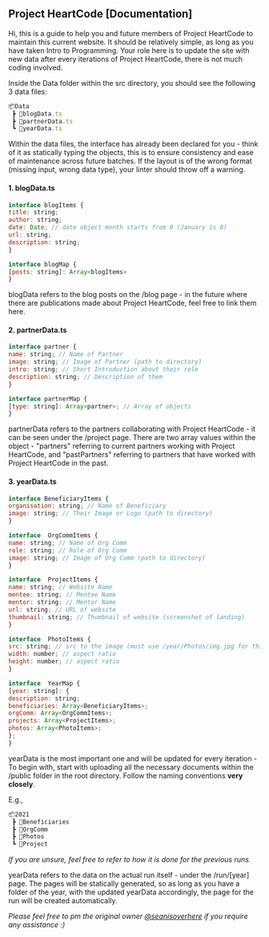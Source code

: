 
## Project HeartCode [Documentation]
  
Hi, this is a guide to help you and future members of Project HeartCode to maintain this current website. It should be relatively simple, as long as you have taken Intro to Programming. Your role here is to update the site with new data after every iterations of Project HeartCode, there is not much coding involved.
  
 Inside the Data folder within the src directory, you should see the following 3 data files: 
```javascript
📦Data  
 ┣ 📜blogData.ts  
 ┣ 📜partnerData.ts  
 ┗ 📜yearData.ts
```

Within the data files, the interface has already been declared for you - think of it as statically typing the objects, this is to ensure consistency and ease of maintenance across future batches. If the layout is of the wrong format (missing input, wrong data type), your linter should throw off a warning.

#### 1. blogData.ts 
```javascript
interface blogItems {
title: string;
author: string;
date: Date; // date object month starts from 0 (January is 0)
url: string;
description: string;
}

interface blogMap {
[posts: string]: Array<blogItems>
}
```
blogData refers to the blog posts on the /blog page - in the future where there are publications made about Project HeartCode, feel free to link them here.

#### 2. partnerData.ts 
```javascript
interface partner {
name: string; // Name of Partner
image: string; // Image of Partner (path to directory)
intro: string; // Short Introduction about their role
description: string; // Description of them
}

interface partnerMap {
[type: string]: Array<partner>; // Array of objects
}
```
partnerData refers to the partners collaborating with Project HeartCode - it can be seen under the /project page. There are two array values within the object - "partners" referring to current partners working with Project HeartCode, and "pastPartners" referring to partners that have worked with Project HeartCode in the past.

#### 3. yearData.ts 
```javascript
interface BeneficiaryItems {
organisation: string; // Name of Beneficiary
image: string; // Their Image or Logo (path to directory)
}

interface  OrgCommItems {
name: string; // Name of Org Comm
role: string; // Role of Org Comm
image: string; // Image of Org Comm (path to directory)
}

interface  ProjectItems {
name: string; // Website Name
mentee: string; // Mentee Name
mentor: string; // Mentor Name
url: string; // URL of website
thumbnail: string; // Thumbnail of website (screenshot of landing)
}

interface  PhotoItems {
src: string; // src to the image (must use /year/Photos/img.jpg for this)
width: number; // aspect ratio
height: number; // aspect ratio
}

interface  YearMap {
[year: string]: {
description: string;
beneficiaries: Array<BeneficiaryItems>;
orgComm: Array<OrgCommItems>;
projects: Array<ProjectItems>;
photos: Array<PhotoItems>;
};
}
```
 yearData is the most important one and will be updated for every iteration - To begin with, start with uploading all the necessary documents within the /public folder in the root directory. Follow the naming conventions **very closely**. 

E.g.,
```javascript
📦2021  
 ┣ 📜Beneficiaries
 ┣ 📜OrgComm  
 ┣ 📜Photos
 ┗ 📜Project
 ```
 
_If you are unsure, feel free to refer to how it is done for the previous runs._

yearData refers to the data on the actual run itself - under the /run/[year] page. The pages will be statically generated, so as long as you have a folder of the year, with the updated yearData accordingly, the page for the run will be created automatically.

_Please feel free to pm the original owner [@seanisoverhere](https://t.me/seanisoverhere) if you require any assistance :)_